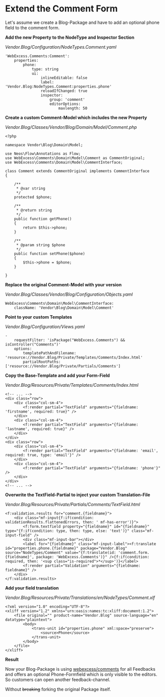 # Extend the Comment Form

Let's assume we create a Blog-Package and have to add an optional phone field to the comment form.

**Add the new Property to the NodeType and Inspector Section<a name="add-property"></a>**

_Vendor.Blog/Configuration/NodeTypes.Comment.yaml_

	'WebExcess.Comments:Comment':
		properties:
			phone:
				type: string
				ui:
					inlineEditable: false
					label: 'Vendor.Blog:NodeTypes.Comment:properties.phone'
					reloadIfChanged: true
					inspector:
						group: 'comment'
						editorOptions:
							maxlength: 50

**Create a custom Comment-Model which includes the new Property**

_Vendor.Blog/Classes/Vendor/Blog/Domain/Model/Comment.php_

	<?php

	namespace Vendor\Blog\Domain\Model;

	use Neos\Flow\Annotations as Flow;
	use WebExcess\Comments\Domain\Model\Comment as CommentOriginal;
	use WebExcess\Comments\Domain\Model\CommentInterface;

	class Comment extends CommentOriginal implements CommentInterface
	{

		/**
		 * @var string
		 */
		protected $phone;

		/**
		 * @return string
		 */
		public function getPhone()
		{
			return $this->phone;
		}

		/**
		 * @param string $phone
		 */
		public function setPhone($phone)
		{
			$this->phone = $phone;
		}

	}

**Replace the original Comment-Model with your version**

_Vendor.Blog/Classes/Vendor/Blog/Configuration/Objects.yaml_

	WebExcess\Comments\Domain\Model\CommentInterface:
		className: 'Vendor\Blog\Domain\Model\Comment'

**Point to your custom Templates<a name="change-form-template"></a>**

_Vendor.Blog/Configuration/Views.yaml_

	-
		requestFilter: 'isPackage("WebExcess.Comments") && isController("Comments")'
		options:
			templatePathAndFilename: 'resource://Vendor.Blog/Private/Templates/Comments/Index.html'
			partialRootPaths: ['resource://Vendor.Blog/Private/Partials/Comments']

**Copy the Base-Template and add your Form-Field**

_Vendor.Blog/Resources/Private/Templates/Comments/Index.html_

	<!-- ... -->
	<div class="row">
		<div class="col-sm-4">
			<f:render partial="TextField" arguments="{fieldname: 'firstname', required: true}" />
		</div>
		<div class="col-sm-4">
			<f:render partial="TextField" arguments="{fieldname: 'lastname', required: true}" />
		</div>
	</div>
	<div class="row">
		<div class="col-sm-4">
			<f:render partial="TextField" arguments="{fieldname: 'email', required: true, type: 'email'}" />
		</div>
		<div class="col-sm-4">
			<f:render partial="TextField" arguments="{fieldname: 'phone'}" />
		</div>
	</div>
	<!-- ... -->

**Overwrite the TextField-Partial to inject your custom Translation-File**

_Vendor.Blog/Resources/Private/Partials/Comments/TextField.html_

	<f:validation.results for="comment.{fieldname}">
		<div class="mf-input{f:if(condition: validationResults.flattenedErrors, then: ' mf-has-error')}">
			<f:form.textfield property="{fieldname}" id="{fieldname}" type="{f:if(condition: type, then: type, else: 'text')}" class="mf-input-field" />
			<div class="mf-input-bar"></div>
			<label for="{fieldname}" class="mf-input-label"><f:translate id="properties.phone.{fieldname}" package="Vendor.Blog" source="NodeTypes/Comment" value="{f:translate(id: 'comment.form.{fieldname}', package: 'WebExcess.Comments')}" />{f:if(condition: required, then: '<sup class="is-required">*</sup>')}</label>
			<f:render partial="Validation" arguments="{fieldname: fieldname}" />
		</div>
	</f:validation.results>

**Add your field translation**

_Vendor.Blog/Resources/Private/Translations/en/NodeTypes/Comment.xlf_

	<?xml version="1.0" encoding="UTF-8"?>
	<xliff version="1.2" xmlns="urn:oasis:names:tc:xliff:document:1.2">
		<file original="" product-name="Vendor.Blog" source-language="en" datatype="plaintext">
			<body>
				<trans-unit id="properties.phone" xml:space="preserve">
					<source>Phone</source>
				</trans-unit>
			</body>
		</file>
	</xliff>

**Result**

Now your Blog-Package is using [webexcess/comments](https://github.com/webexcess/WebExcess.Comments) for all Feedbacks and offers an optional Phone-Formfield which is only visible to the editors.
So customers can open another feedback-channel.

Without ~~breaking~~ forking the original Package itself.
